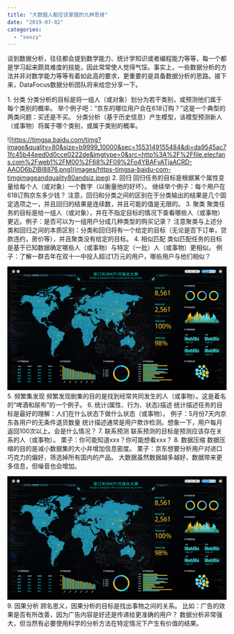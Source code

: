 ```yaml
---
title: "大数据人都应该掌握的九种思维"
date: "2019-07-02"
categories: 
  - "seozy"
---
```


谈到数据分析，往往都会提到数学能力、统计学知识或者编程能力等等，每一个都是学习起来颇具难度的技能，因此常常使人觉得气馁。事实上，一些数据分析的方法并非对数学能力等等有着如此高的要求，更重要的是具备数据分析的思路。接下来，DataFocus数据分析团队将来给您分享一下。

1\. 分类 分类分析的目标是将一组人（或对象）划分为若干类别，或预测他们属于每个类别的概率。 举个例子吧：“京东的哪位用户会在618订购？”这是一个典型的两类问题：买还是不买。 分类分析（基于历史信息）产生模型，该模型预测新人（或事物）将属于哪个类别，或属于类别的概率。

![https://timgsa.baidu.com/timg?image&quality=80&size=b9999_10000&sec=1553149155484&di=da9545ac71fc45b44eed0d0cce0222de&imgtype=0&src=http%3A%2F%2Ffile.elecfans.com%2Fweb1%2FM00%2F68%2F09%2Fo4YBAFvATjaACRD-AAOD6bZlBI8876.png](images/https-timgsa-baidu-com-timgimageandquality80andsiz.jpeg) 2. 回归 回归任务的目标是根据某个属性变量给每个人（或对象）一个数字（以衡量他的好坏）。 继续举个例子：每个用户在618订购京东多少钱？ 注意，回归和分类之间的区别在于分类输出的结果是几个固定选项之一，并且回归的结果是连续数，并且可能的值是无限的。 3. 聚类 聚类任务的目标是给一组人（或对象），并在不指定目标的情况下查看哪些人（或事物）更近。例子：是否可以为一组用户分成几种类型的购买记录？ 注意聚类与上述分类和回归之间的本质区别：分类和回归将有一个给定的目标（无论是否下订单，贷款违约，房价等），并且聚类没有给定的目标。 4. 相似匹配 类似匹配任务的目标是基于已知数据确定哪些人（或事物）与特定（一批）人（或事物）更相似。 例子：了解一群去年在双十一中投入超过1万元的用户，哪些用户与他们相似？

![daping-08](images/daping-08.png) 5. 频繁集发现 频繁发现剧集的目的是找到经常共同发生的人（或事物）。这是着名的“啤酒和尿布”的一个例子。 6. 统计(属性、行为、状态)描述 统计描述任务的目标是最好的理解：人们在什么状态下做什么状态（或事物）。 例子：5月份7天内京东各用户的无条件退货数量 统计描述通常是用户欺诈检测。想象一下，用户每月返回100次以上。会是什么情况？ 7. 联系预测 联系预测的目标是预测应该存在关系的人（或事物）。 栗子：你可能知道xxx？你可能想看xxx？ 8. 数据压缩 数据压缩的目的是减小数据集的大小并增加信息密度。 栗子：京东想要分析用户对进口巧克力的偏好，筛选掉所有国内的产品。 大数据虽然数据越多越好，数据带来更多信息，但噪音也会增加。

![](images/daping-08.png) 9. 因果分析 顾名思义，因果分析的目标是找出事物之间的关系。 比如：广告的效果是否有所改善，因为广告内容是好还是传递给更准确的用户？ 数据分析非常强大，但当然有必要使用科学的分析方法在特定情况下产生有价值的结果。
